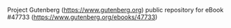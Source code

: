 Project Gutenberg (https://www.gutenberg.org) public repository for eBook #47733 (https://www.gutenberg.org/ebooks/47733)
